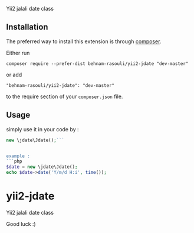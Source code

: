 
Yii2 jalali date class

Installation
------------

The preferred way to install this extension is through [composer](http://getcomposer.org/download/).

Either run

```
composer require --prefer-dist behnam-rasouli/yii2-jdate "dev-master"
```

or add

```
"behnam-rasouli/yii2-jdate": "dev-master"
```

to the require section of your `composer.json` file.


Usage
-----

simply use it in your code by  :


```php
new \jdate\Jdate();```


example : 
```php
$date = new \jdate\Jdate();
echo $date->date('Y/m/d H:i', time());
```
	

# yii2-jdate
Yii2 jalali date class


Good luck :)

